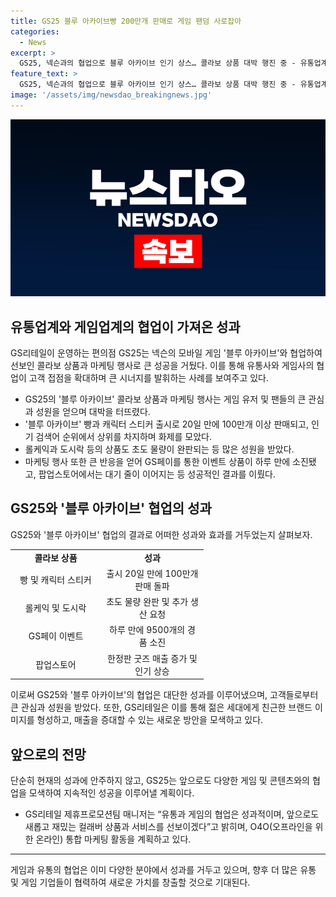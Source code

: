 ```yaml
---
title: GS25 블루 아카이브빵 200만개 판매로 게임 팬덤 사로잡아
categories:
  - News
excerpt: >
  GS25, 넥슨과의 협업으로 블루 아카이브 인기 상스… 콜라보 상품 대박 행진 중 - 유통업계와 게임업계의 협업이 뜨거운 관심을 받고 있음. GS리테일의 GS25가 넥슨의 인기 모바일 게임 블루 아카이브와의 협업으로 선보인 상품과 마케팅 행사가 대박 행진 중. 블루 아카이브 빵 6종은 출시 직후 큰 화제를 모으고, 20일 만에 100만개 판매돌파. 롤케익, 도시락 등도 빠른 판매고를 기록하며 게임 유저와 팬들의 큰 관심을 받는 가운데, 마케팅 행사에 대한 반응도 뜨겁다. GS25는 앞으로도 다양한 게임과의 협업을 모색 중이라고 밝혀.
feature_text: >
  GS25, 넥슨과의 협업으로 블루 아카이브 인기 상스… 콜라보 상품 대박 행진 중 - 유통업계와 게임업계의 협업이 뜨거운 관심을 받고 있음. GS리테일의 GS25가 넥슨의 인기 모바일 게임 블루 아카이브와의 협업으로 선보인 상품과 마케팅 행사가 대박 행진 중. 블루 아카이브 빵 6종은 출시 직후 큰 화제를 모으고, 20일 만에 100만개 판매돌파. 롤케익, 도시락 등도 빠른 판매고를 기록하며 게임 유저와 팬들의 큰 관심을 받는 가운데, 마케팅 행사에 대한 반응도 뜨겁다. GS25는 앞으로도 다양한 게임과의 협업을 모색 중이라고 밝혀.
image: '/assets/img/newsdao_breakingnews.jpg'
---
```


<p><img src="/assets/img/newsdao_breakingnews.jpg" alt="firstkoreanews 속보" /></p>

<h2 data-ke-size="size26">유통업계와 게임업계의 협업이 가져온 성과</h2>

<p data-ke-size="size16">GS리테일이 운영하는 편의점 GS25는 넥슨의 모바일 게임 '블루 아카이브'와 협업하여 선보인 콜라보 상품과 마케팅 행사로 큰 성공을 거뒀다. 이를 통해 유통사와 게임사의 협업이 고객 접점을 확대하며 큰 시너지를 발휘하는 사례를 보여주고 있다.</p>

<ul>
<li>GS25의 '블루 아카이브' 콜라보 상품과 마케팅 행사는 게임 유저 및 팬들의 큰 관심과 성원을 얻으며 대박을 터뜨렸다.</li>
<li>'블루 아카이브' 빵과 캐릭터 스티커 출시로 20일 만에 100만개 이상 판매되고, 인기 검색어 순위에서 상위를 차지하며 화제를 모았다.</li>
<li>롤케익과 도시락 등의 상품도 초도 물량이 완판되는 등 많은 성원을 받았다.</li>
<li>마케팅 행사 또한 큰 반응을 얻어 GS페이를 통한 이벤트 상품이 하루 만에 소진됐고, 팝업스토어에서는 대기 줄이 이어지는 등 성공적인 결과를 이뤘다.</li>
</ul>

<h2 data-ke-size="size26">GS25와 '블루 아카이브' 협업의 성과</h2>

<p data-ke-size="size16">GS25와 '블루 아카이브' 협업의 결과로 어떠한 성과와 효과를 거두었는지 살펴보자.</p>

<table>
   <colgroup><col style="width: 145px;"><col style="width: 164px;"></colgroup>
   <tbody>
      <tr>
         <td style="text-align: center; height: 17px;"><b>콜라보 상품</b></td>
         <td style="text-align: center; height: 17px;"><b>성과</b></td>
      </tr>
      <tr>
         <td style="text-align: center; height: 17px;">빵 및 캐릭터 스티커</td>
         <td style="text-align: center; height: 17px;">출시 20일 만에 100만개 판매 돌파</td>
      </tr>
      <tr>
         <td style="text-align: center; height: 17px;">롤케익 및 도시락</td>
         <td style="text-align: center; height: 17px;">초도 물량 완판 및 추가 생산 요청</td>
      </tr>
      <tr>
         <td style="text-align: center; height: 17px;">GS페이 이벤트</td>
         <td style="text-align: center; height: 17px;">하루 만에 9500개의 경품 소진</td>
      </tr>
      <tr>
         <td style="text-align: center; height: 17px;">팝업스토어</td>
         <td style="text-align: center; height: 17px;">한정판 굿즈 매출 증가 및 인기 상승</td>
      </tr>
   </tbody>
</table>

<p data-ke-size="size16">이로써 GS25와 '블루 아카이브'의 협업은 대단한 성과를 이루어냈으며, 고객들로부터 큰 관심과 성원을 받았다. 또한, GS리테일은 이를 통해 젊은 세대에게 친근한 브랜드 이미지를 형성하고, 매출을 증대할 수 있는 새로운 방안을 모색하고 있다.</p>

<h2 data-ke-size="size26">앞으로의 전망</h2>

<p data-ke-size="size16">단순히 현재의 성과에 안주하지 않고, GS25는 앞으로도 다양한 게임 및 콘텐츠와의 협업을 모색하여 지속적인 성공을 이루어낼 계획이다.</p>

<ul>
<li>GS리테일 제휴프로모션팀 매니저는 “유통과 게임의 협업은 성과적이며, 앞으로도 새롭고 재밌는 컬래버 상품과 서비스를 선보이겠다”고 밝히며, O4O(오프라인을 위한 온라인) 통합 마케팅 활동을 계획하고 있다.</li>
</ul>

<hr>

<p data-ke-size="size16">게임과 유통의 협업은 이미 다양한 분야에서 성과를 거두고 있으며, 향후 더 많은 유통 및 게임 기업들이 협력하여 새로운 가치를 창출할 것으로 기대된다.</p>

